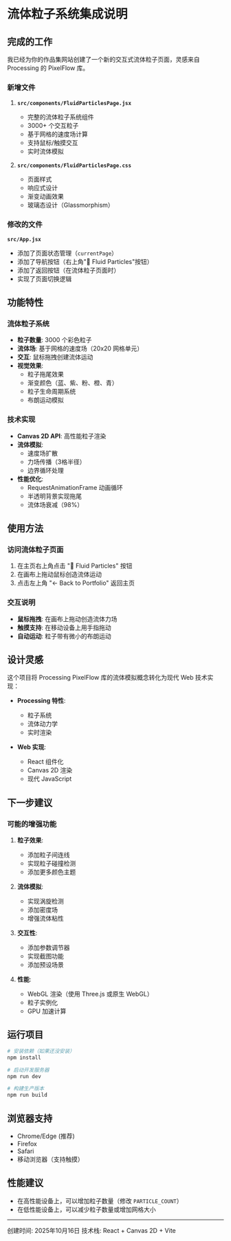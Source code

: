 # 流体粒子系统集成说明

## 完成的工作

我已经为你的作品集网站创建了一个新的交互式流体粒子页面，灵感来自 Processing 的 PixelFlow 库。

### 新增文件

1. **`src/components/FluidParticlesPage.jsx`**
   - 完整的流体粒子系统组件
   - 3000+ 个交互粒子
   - 基于网格的速度场计算
   - 支持鼠标/触摸交互
   - 实时流体模拟

2. **`src/components/FluidParticlesPage.css`**
   - 页面样式
   - 响应式设计
   - 渐变动画效果
   - 玻璃态设计（Glassmorphism）

### 修改的文件

**`src/App.jsx`**
- 添加了页面状态管理（`currentPage`）
- 添加了导航按钮（右上角"🌊 Fluid Particles"按钮）
- 添加了返回按钮（在流体粒子页面时）
- 实现了页面切换逻辑

## 功能特性

### 流体粒子系统
- **粒子数量**: 3000 个彩色粒子
- **流体场**: 基于网格的速度场（20x20 网格单元）
- **交互**: 鼠标拖拽创建流体运动
- **视觉效果**: 
  - 粒子拖尾效果
  - 渐变颜色（蓝、紫、粉、橙、青）
  - 粒子生命周期系统
  - 布朗运动模拟

### 技术实现
- **Canvas 2D API**: 高性能粒子渲染
- **流体模拟**: 
  - 速度场扩散
  - 力场传播（3格半径）
  - 边界循环处理
- **性能优化**:
  - RequestAnimationFrame 动画循环
  - 半透明背景实现拖尾
  - 流体场衰减（98%）

## 使用方法

### 访问流体粒子页面
1. 在主页右上角点击 "🌊 Fluid Particles" 按钮
2. 在画布上拖动鼠标创造流体运动
3. 点击左上角 "← Back to Portfolio" 返回主页

### 交互说明
- **鼠标拖拽**: 在画布上拖动创造流体力场
- **触摸支持**: 在移动设备上用手指拖动
- **自动运动**: 粒子带有微小的布朗运动

## 设计灵感

这个项目将 Processing PixelFlow 库的流体模拟概念转化为现代 Web 技术实现：

- **Processing 特性**:
  - 粒子系统
  - 流体动力学
  - 实时渲染

- **Web 实现**:
  - React 组件化
  - Canvas 2D 渲染
  - 现代 JavaScript

## 下一步建议

### 可能的增强功能
1. **粒子效果**:
   - 添加粒子间连线
   - 实现粒子碰撞检测
   - 添加更多颜色主题

2. **流体模拟**:
   - 实现涡旋检测
   - 添加密度场
   - 增强流体粘性

3. **交互性**:
   - 添加参数调节器
   - 实现截图功能
   - 添加预设场景

4. **性能**:
   - WebGL 渲染（使用 Three.js 或原生 WebGL）
   - 粒子实例化
   - GPU 加速计算

## 运行项目

```bash
# 安装依赖（如果还没安装）
npm install

# 启动开发服务器
npm run dev

# 构建生产版本
npm run build
```

## 浏览器支持
- Chrome/Edge (推荐)
- Firefox
- Safari
- 移动浏览器（支持触摸）

## 性能建议
- 在高性能设备上，可以增加粒子数量（修改 `PARTICLE_COUNT`）
- 在低性能设备上，可以减少粒子数量或增加网格大小

---

创建时间: 2025年10月16日
技术栈: React + Canvas 2D + Vite
